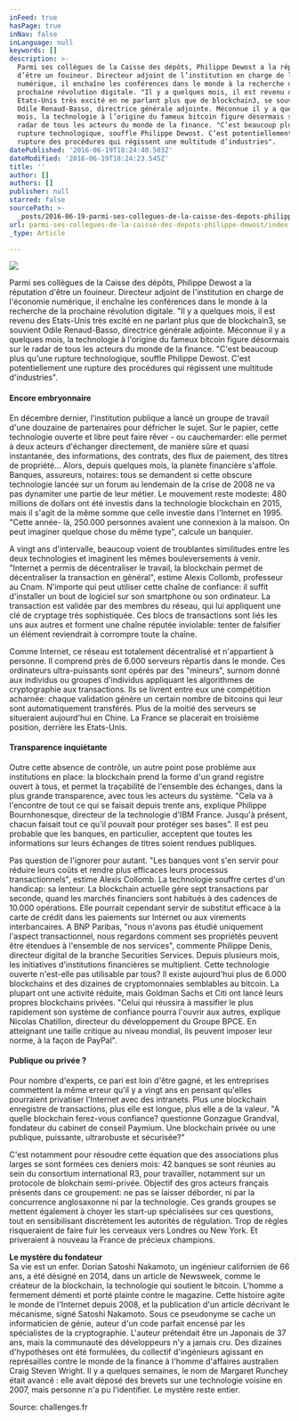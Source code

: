 ```yaml
---
inFeed: true
hasPage: true
inNav: false
inLanguage: null
keywords: []
description: >-
  Parmi ses collègues de la Caisse des dépôts, Philippe Dewost a la réputation
  d’être un fouineur. Directeur adjoint de l’institution en charge de l’économie
  numérique, il enchaîne les conférences dans le monde à la recherche de la
  prochaine révolution digitale. "Il y a quelques mois, il est revenu des
  Etats-Unis très excité en ne parlant plus que de blockchain3, se souvient
  Odile Renaud-Basso, directrice générale adjointe. Méconnue il y a quelques
  mois, la technologie à l’origine du fameux bitcoin figure désormais sur le
  radar de tous les acteurs du monde de la finance. "C’est beaucoup plus qu’une
  rupture technologique, souffle Philippe Dewost. C’est potentiellement une
  rupture des procédures qui régissent une multitude d’industries".
datePublished: '2016-06-19T18:24:40.503Z'
dateModified: '2016-06-19T18:24:23.545Z'
title: ''
author: []
authors: []
publisher: null
starred: false
sourcePath: >-
  _posts/2016-06-19-parmi-ses-collegues-de-la-caisse-des-depots-philippe-dewost.md
url: parmi-ses-collegues-de-la-caisse-des-depots-philippe-dewost/index.html
_type: Article

---
```

![](https://the-grid-user-content.s3-us-west-2.amazonaws.com/75622e4b-23c2-4da3-80b9-8d1b8fbdc237.jpg)

Parmi ses collègues de la Caisse des dépôts, Philippe Dewost a la réputation d'être un fouineur. Directeur adjoint de l'institution en charge de l'économie numérique, il enchaîne les conférences dans le monde à la recherche de la prochaine révolution digitale. "Il y a quelques mois, il est revenu des Etats-Unis très excité en ne parlant plus que de blockchain3, se souvient Odile Renaud-Basso, directrice générale adjointe. Méconnue il y a quelques mois, la technologie à l'origine du fameux bitcoin figure désormais sur le radar de tous les acteurs du monde de la finance. "C'est beaucoup plus qu'une rupture technologique, souffle Philippe Dewost. C'est potentiellement une rupture des procédures qui régissent une multitude d'industries".

#### Encore embryonnaire

En décembre dernier, l'institution publique a lancé un groupe de travail d'une douzaine de partenaires pour défricher le sujet. Sur le papier, cette technologie ouverte et libre peut faire rêver - ou cauchemarder: elle permet à deux acteurs d'échanger directement, de manière sûre et quasi instantanée, des informations, des contrats, des flux de paiement, des titres de propriété... Alors, depuis quelques mois, la planète financière s'affole. Banques, assureurs, notaires: tous se demandent si cette obscure technologie lancée sur un forum au lendemain de la crise de 2008 ne va pas dynamiter une partie de leur métier. Le mouvement reste modeste: 480 millions de dollars ont été investis dans la technologie blockchain en 2015, mais il s'agit de la même somme que celle investie dans l'Internet en 1995\. "Cette année- là, 250.000 personnes avaient une connexion à la maison. On peut imaginer quelque chose du même type", calcule un banquier.

A vingt ans d'intervalle, beaucoup voient de troublantes similitudes entre les deux technologies et imaginent les mêmes bouleversements à venir. "Internet a permis de décentraliser le travail, la blockchain permet de décentraliser la transaction en général", estime Alexis Collomb, professeur au Cnam. N'importe qui peut utiliser cette chaîne de confiance: il suffit d'installer un bout de logiciel sur son smartphone ou son ordinateur. La transaction est validée par des membres du réseau, qui lui appliquent une clé de cryptage très sophistiquée. Ces blocs de transactions sont liés les uns aux autres et forment une chaîne réputée inviolable: tenter de falsifier un élément reviendrait à corrompre toute la chaîne.

Comme Internet, ce réseau est totalement décentralisé et n'appartient à personne. Il comprend près de 6.000 serveurs répartis dans le monde. Ces ordinateurs ultra-puissants sont opérés par des "mineurs", surnom donné aux individus ou groupes d'individus appliquant les algorithmes de cryptographie aux transactions. Ils se livrent entre eux une compétition acharnée: chaque validation génère un certain nombre de bitcoins qui leur sont automatiquement transférés. Plus de la moitié des serveurs se situeraient aujourd'hui en Chine. La France se placerait en troisième position, derrière les Etats-Unis.

#### Transparence inquiétante

Outre cette absence de contrôle, un autre point pose problème aux institutions en place: la blockchain prend la forme d'un grand registre ouvert à tous, et permet la traçabilité de l'ensemble des échanges, dans la plus grande transparence, avec tous les acteurs du système. "Cela va à l'encontre de tout ce qui se faisait depuis trente ans, explique Philippe Bournhonesque, directeur de la technologie d'IBM France. Jusqu'à présent, chacun faisait tout ce qu'il pouvait pour protéger ses bases". Il est peu probable que les banques, en particulier, acceptent que toutes les informations sur leurs échanges de titres soient rendues publiques.

Pas question de l'ignorer pour autant. "Les banques vont s'en servir pour réduire leurs coûts et rendre plus efficaces leurs processus transactionnels", estime Alexis Collomb. La technologie souffre certes d'un handicap: sa lenteur. La blockchain actuelle gère sept transactions par seconde, quand les marchés financiers sont habitués à des cadences de 10.000 opérations. Elle pourrait cependant servir de substitut efficace à la carte de crédit dans les paiements sur Internet ou aux virements interbancaires. A BNP Paribas, "nous n'avons pas étudié uniquement l'aspect transactionnel, nous regardons comment ses propriétés peuvent être étendues à l'ensemble de nos services", commente Philippe Denis, directeur digital de la branche Securities Services. Depuis plusieurs mois, les initiatives d'institutions financières se multiplient. Cette technologie ouverte n'est-elle pas utilisable par tous? Il existe aujourd'hui plus de 6.000 blockchains et des dizaines de cryptomonnaies semblables au bitcoin. La plupart ont une activité réduite, mais Goldman Sachs et Citi ont lancé leurs propres blockchains privées. "Celui qui réussira à massifier le plus rapidement son système de confiance pourra l'ouvrir aux autres, explique Nicolas Chatillon, directeur du développement du Groupe BPCE. En atteignant une taille critique au niveau mondial, ils peuvent imposer leur norme, à la façon de PayPal".

#### Publique ou privée ?

Pour nombre d'experts, ce pari est loin d'être gagné, et les entreprises commettent la même erreur qu'il y a vingt ans en pensant qu'elles pourraient privatiser l'Internet avec des intranets. Plus une blockchain enregistre de transactions, plus elle est longue, plus elle a de la valeur. "A quelle blockchain ferez-vous confiance? questionne Gonzague Grandval, fondateur du cabinet de conseil Paymium. Une blockchain privée ou une publique, puissante, ultrarobuste et sécurisée?"

C'est notamment pour résoudre cette équation que des associations plus larges se sont formées ces deniers mois: 42 banques se sont réunies au sein du consortium international R3, pour travailler, notamment sur un protocole de blokchain semi-privée. Objectif des gros acteurs français présents dans ce groupement: ne pas se laisser déborder, ni par la concurrence anglosaxonne ni par la technologie. Ces grands groupes se mettent également à choyer les start-up spécialisées sur ces questions, tout en sensibilisant discrètement les autorités de régulation. Trop de règles risqueraient de faire fuir les cerveaux vers Londres ou New York. Et priveraient à nouveau la France de précieux champions.

**Le mystère du fondateur**  
Sa vie est un enfer. Dorian Satoshi Nakamoto, un ingénieur californien de 66 ans, a été désigné en 2014, dans un article de Newsweek, comme le créateur de la blockchain, la technologie qui soutient le bitcoin. L'homme a fermement démenti et porté plainte contre le magazine. Cette histoire agite le monde de l'Internet depuis 2008, et la publication d'un article décrivant le mécanisme, signé Satoshi Nakamoto. Sous ce pseudonyme se cache un informaticien de génie, auteur d'un code parfait encensé par les spécialistes de la cryptographie. L'auteur prétendait être un Japonais de 37 ans, mais la communauté des développeurs n'y a jamais cru. Des dizaines d'hypothèses ont été formulées, du collectif d'ingénieurs agissant en représailles contre le monde de la finance à l'homme d'affaires australien Craig Steven Wright. Il y a quelques semaines, le nom de Margaret Runchey était avancé : elle avait déposé des brevets sur une technologie voisine en 2007, mais personne n'a pu l'identifier. Le mystère reste entier.

Source: challenges.fr
